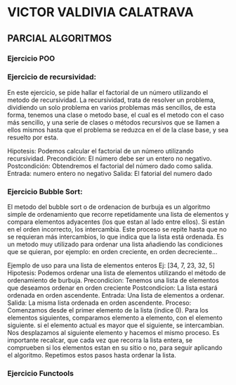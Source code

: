 # VICTOR VALDIVIA CALATRAVA
## PARCIAL ALGORITMOS

### Ejercicio POO

### Ejercicio de recursividad:
En este ejercicio, se pide hallar el factorial de un número utilizando el metodo de recursividad.
La recursividad, trata de resolver un problema, dividiendo un solo problema en varios problemas más sencillos, de esta forma, tenemos una clase o metodo base, el cual es 
el metodo con el caso más sencillo, y una serie de clases o métodos recursivos que se llamen a ellos mismos hasta que el problema se reduzca en el de la clase base, y
sea resuelto por esta.

Hipotesis: Podemos calcular el factorial de un número utilizando recursividad.
Precondición: El número debe ser un entero no negativo.
Postcondición:  Obtendremos el factorial del número dado como salida.
Entrada: numero entero no negativo
Salida: El fatorial del numero dado

### Ejercicio Bubble Sort:
El metodo del bubble sort o de ordenacion de burbuja es un algoritmo simple de ordenamiento que recorre repetidamente una lista de elementos
y compara elementos adyacentes (los que estan al lado entre ellos). Si están en el orden incorrecto, los intercambia. Este proceso se repite hasta que 
no se requieran más intercambios, lo que indica que la lista está ordenada. Es un metodo muy utilizado para ordenar una lista añadiendo las condiciones 
que se quieran, por ejemplo: en orden creciente, en orden decreciente...

Ejemplo de uso para una lista de elementos enteros Ej: [34, 7, 23, 32, 5]
Hipotesis: Podemos ordenar una lista de elementos utilizando el método de ordenamiento de burbuja.
Precondicion: Tenemos una lista de elementos que deseamos ordenar en orden creciente
Postcondicion:  La lista estará ordenada en orden ascendente.
Entrada: Una lista de elementos a ordenar.
Salida: La misma lista ordenada en orden ascendente.
Proceso: Comenzamos desde el primer elemento de la lista (índice 0). Para los elementos siguientes, comparamos elemento a elemento, con el elemento
siguiente. si el elemento actual es mayor que el siguiente, se intercambian. Nos desplazamos al siguiente elemento y hacemos el mismo proceso.
Es importante recalcar, que cada vez que recorra la lista entera, se comprueben si los elementos estan en su sitio o no, para seguir aplicando el algoritmo.
Repetimos estos pasos hasta ordenar la lista.

### Ejercicio Functools